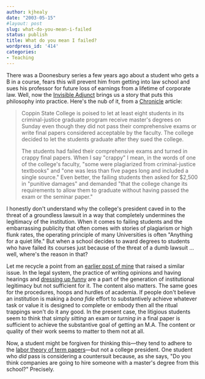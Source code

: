 ```yaml
---
author: kjhealy
date: "2003-05-15"
#layout: post
slug: what-do-you-mean-i-failed
status: publish
title: What do you mean I failed?
wordpress_id: '414'
categories:
- Teaching
---
```


There was a Doonesbury series a few years ago about a student who gets a B in a course, fears this will prevent him from getting into law school and sues his professor for future loss of earnings from a lifetime of corporate law. Well, now the [Invisible Adjunct](http://www.invisibleadjunct.com/archives/2003_05.html#000119) brings us a story that puts this philosophy into practice. Here's the nub of it, from a [Chronicle](http://chronicle.com/daily/2003/05/2003051505n.htm) article:

> Coppin State College is poised to let at least eight students in its criminal-justice graduate program receive master's degrees on Sunday even though they did not pass their comprehensive exams or write final papers considered acceptable by the faculty. The college decided to let the students graduate after they sued the college.
>  
>  The students had failed their comprehensive exams and turned in crappy final papers. When I say "crappy" I mean, in the words of one of the college's faculty, "some were plagiarized from criminal-justice textbooks" and "one was less than five pages long and included a single source." Even better, the failing students then asked for $2,500 in "punitive damages" and demanded "that the college change its requirements to allow them to graduate without having passed the exam or the seminar paper."

I honestly don't understand why the college's president caved in to the threat of a groundless lawsuit in a way that completely undermines the legitimacy of the institution. When it comes to failing students and the embarrassing publicity that often comes with stories of plagiarism or high flunk rates, the operating principle of many Universities is often "Anything for a quiet life." But when a school decides to award degrees to students who have failed its courses just because of the threat of a dumb lawsuit … well, where's the reason in that?

Let me recycle a point from an [earlier post of mine](http://www.kieranhealy.org/blog/archives/000156.html) that raised a similar issue. In the legal system, the practice of writing opinions and having hearings and [dressing up funny](http://www.volokh.blogspot.com/2003_05_04_volokh_archive.html#200269631) are a part of the generation of institutional legitimacy but not sufficient for it. The content also matters. The same goes for the procedures, hoops and hurdles of academia. If people don't believe an institution is making a *bona fide* effort to substantively achieve whatever task or value it is designed to complete or embody then all the ritual trappings won't do it any good. In the present case, the litigious students seem to think that simply *sitting* an exam or *turning in* a final paper is sufficient to achieve the substantive goal of getting an M.A. The content or quality of their work seems to matter to them not at all.

Now, a student might be forgiven for thinking this—they tend to adhere to the [labor theory of term papers](http://www.kieranhealy.org/blog/archives/000264.html)—but not a college president. One student who *did* pass is considering a countersuit because, as she says, "Do you think companies are going to hire someone with a master's degree from this school?" Precisely.
